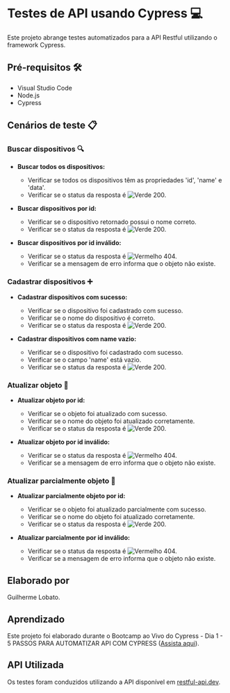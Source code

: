 # Testes de API usando Cypress 💻

Este projeto abrange testes automatizados para a API Restful utilizando o framework Cypress.

## Pré-requisitos 🛠️

- Visual Studio Code
- Node.js
- Cypress


## Cenários de teste 📋

### Buscar dispositivos 🔍

- **Buscar todos os dispositivos:**
  - Verificar se todos os dispositivos têm as propriedades 'id', 'name' e 'data'.
  - Verificar se o status da resposta é ![Verde](https://via.placeholder.com/15/00FF00/000000?text=+) 200.

- **Buscar dispositivos por id:**
  - Verificar se o dispositivo retornado possui o nome correto.
  - Verificar se o status da resposta é ![Verde](https://via.placeholder.com/15/00FF00/000000?text=+) 200.

- **Buscar dispositivos por id inválido:**
  - Verificar se o status da resposta é ![Vermelho](https://via.placeholder.com/15/FF0000/000000?text=+) 404.
  - Verificar se a mensagem de erro informa que o objeto não existe.

### Cadastrar dispositivos ➕

- **Cadastrar dispositivos com sucesso:**
  - Verificar se o dispositivo foi cadastrado com sucesso.
  - Verificar se o nome do dispositivo é correto.
  - Verificar se o status da resposta é ![Verde](https://via.placeholder.com/15/00FF00/000000?text=+) 200.

- **Cadastrar dispositivos com name vazio:**
  - Verificar se o dispositivo foi cadastrado com sucesso.
  - Verificar se o campo 'name' está vazio.
  - Verificar se o status da resposta é ![Verde](https://via.placeholder.com/15/00FF00/000000?text=+) 200.

### Atualizar objeto 🔄

- **Atualizar objeto por id:**
  - Verificar se o objeto foi atualizado com sucesso.
  - Verificar se o nome do objeto foi atualizado corretamente.
  - Verificar se o status da resposta é ![Verde](https://via.placeholder.com/15/00FF00/000000?text=+) 200.

- **Atualizar objeto por id inválido:**
  - Verificar se o status da resposta é ![Vermelho](https://via.placeholder.com/15/FF0000/000000?text=+) 404.
  - Verificar se a mensagem de erro informa que o objeto não existe.

### Atualizar parcialmente objeto 🔄

- **Atualizar parcialmente objeto por id:**
  - Verificar se o objeto foi atualizado parcialmente com sucesso.
  - Verificar se o nome do objeto foi atualizado corretamente.
  - Verificar se o status da resposta é ![Verde](https://via.placeholder.com/15/00FF00/000000?text=+) 200.

- **Atualizar parcialmente por id inválido:**
  - Verificar se o status da resposta é ![Vermelho](https://via.placeholder.com/15/FF0000/000000?text=+) 404.
  - Verificar se a mensagem de erro informa que o objeto não existe.

## Elaborado por

Guilherme Lobato.

## Aprendizado

Este projeto foi elaborado durante o Bootcamp ao Vivo do Cypress - Dia 1 - 5 PASSOS PARA AUTOMATIZAR API COM CYPRESS ([Assista aqui](https://www.youtube.com/watch?v=aeisYRv1WCg)).

## API Utilizada

Os testes foram conduzidos utilizando a API disponível em [restful-api.dev](https://restful-api.dev/).

